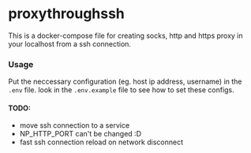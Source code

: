 # proxythroughssh
This is a docker-compose file for creating socks, http and https proxy in your localhost from a ssh connection.

### Usage

Put the neccessary configuration (eg. host ip address, username) in the `.env` file. look in the `.env.example` file to see how to set these configs.

#### TODO:

- move ssh connection to a service
- NP_HTTP_PORT can't be changed :D
- fast ssh connection reload on network disconnect
